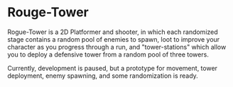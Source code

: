 # Rouge-Tower

Rogue-Tower is a 2D Platformer and shooter, in which each randomized stage contains a random pool of enemies to spawn, loot to improve your character as you progress through a run, and "tower-stations" which allow you to deploy a defensive tower from a random pool of three towers.

Currently, development is paused, but a prototype for movement, tower deployment, enemy spawning, and some randomization is ready.

